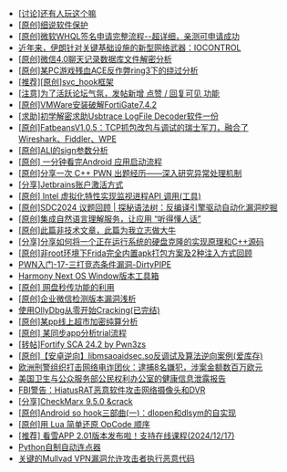 + [[讨论]还有人玩这个嘛](https://bbs.kanxue.com/thread-284841.htm)
+ [[原创]细说软件保护](https://bbs.kanxue.com/thread-284629.htm)
+ [[原创]微软WHQL签名申请完整流程--超详细，亲测可申请成功](https://bbs.kanxue.com/thread-282868.htm)
+ [近年来，伊朗针对关键基础设施的新型网络武器：IOCONTROL](https://bbs.kanxue.com/thread-284835.htm)
+ [[原创]微信4.0聊天记录数据库文件解密分析](https://bbs.kanxue.com/thread-284417.htm)
+ [[原创]某PC游戏残血ACE反作弊ring3下的绕过分析](https://bbs.kanxue.com/thread-284667.htm)
+ [[推荐][原创]svc_hook框架](https://bbs.kanxue.com/thread-284713.htm)
+ [[注意]为了活跃论坛气氛，发帖新增 点赞 / 回复可见 功能](https://bbs.kanxue.com/thread-283857.htm)
+ [[原创]VMWare安装破解FortiGate7.4.2](https://bbs.kanxue.com/thread-284794.htm)
+ [[求助]初学解密求助Usbtrace LogFile Decoder软件一份](https://bbs.kanxue.com/thread-280205.htm)
+ [[原创]FatbeansV1.0.5：TCP抓包改包与调试的瑞士军刀，融合了Wireshark、Fiddler、WPE](https://bbs.kanxue.com/thread-284571.htm)
+ [[原创]ALI的sign参数分析](https://bbs.kanxue.com/thread-284292.htm)
+ [[原创] 一分钟看完Android 应用启动流程](https://bbs.kanxue.com/thread-284686.htm)
+ [[原创]分享一次 C++ PWN 出题经历——深入研究异常处理机制](https://bbs.kanxue.com/thread-284745.htm)
+ [[分享]Jetbrains账户激活方式](https://bbs.kanxue.com/thread-284298.htm)
+ [[原创] Intel 虚拟化特性实现监视进程API 调用(工具)](https://bbs.kanxue.com/thread-283716.htm)
+ [[原创]SDC2024 议题回顾 | 探秘语法树：反编译引擎驱动自动化漏洞挖掘](https://bbs.kanxue.com/thread-284318.htm)
+ [[原创]集成自然语言理解服务，让应用 “听得懂人话”](https://bbs.kanxue.com/thread-284845.htm)
+ [[原创]此篇非技术文章，此篇为我立志做大牛](https://bbs.kanxue.com/thread-284823.htm)
+ [[分享]分享如何将一个正在运行系统的硬盘克隆的实现原理和C++源码](https://bbs.kanxue.com/thread-284753.htm)
+ [[原创]非root环境下Frida完全内置apk打包方案及2种注入方式回顾](https://bbs.kanxue.com/thread-284482.htm)
+ [PWN入门-17-三打竞态条件漏洞-DirtyPIPE](https://bbs.kanxue.com/thread-284847.htm)
+ [Harmony Next OS Window版本工具箱](https://bbs.kanxue.com/thread-284829.htm)
+ [[原创] 网盘秒传功能的利用](https://bbs.kanxue.com/thread-284783.htm)
+ [[原创]企业微信检测版本漏洞浅析](https://bbs.kanxue.com/thread-284796.htm)
+ [使用OllyDbg从零开始Cracking(已完结)](https://bbs.kanxue.com/thread-184679.htm)
+ [[原创]某pp线上超市加密纯算分析](https://bbs.kanxue.com/thread-284599.htm)
+ [[原创] 某同步app分析trial流程](https://bbs.kanxue.com/thread-284848.htm)
+ [[转帖]Fortify SCA 24.2 by Pwn3zs](https://bbs.kanxue.com/thread-284820.htm)
+ [[原创]【安卓逆向】libmsaoaidsec.so反调试及算法逆向案例(爱库存)](https://bbs.kanxue.com/thread-284816.htm)
+ [欧洲刑警组织打击网络电诈团伙：逮捕8名嫌犯，涉案金额数百万欧元](https://bbs.kanxue.com/thread-284850.htm)
+ [美国卫生与公众服务部公民权利办公室的健康信息泄露报告](https://bbs.kanxue.com/thread-284849.htm)
+ [FBI警告：HiatusRAT恶意软件攻击网络摄像头和DVR](https://bbs.kanxue.com/thread-284854.htm)
+ [[分享]CheckMarx 9.5.0 &crack](https://bbs.kanxue.com/thread-274013.htm)
+ [[原创]Android so hook三部曲(一)：dlopen和dlsym的自实现](https://bbs.kanxue.com/thread-281139.htm)
+ [[原创]用 Lua 简单还原 OpCode 顺序](https://bbs.kanxue.com/thread-250618.htm)
+ [[推荐] 看雪APP 2.01版本发布啦！支持在线课程(2024/12/17)](https://bbs.kanxue.com/thread-260116.htm)
+ [Python自制自动连点器](https://bbs.kanxue.com/thread-284780.htm)
+ [关键的Mullvad VPN漏洞允许攻击者执行恶意代码](https://bbs.kanxue.com/thread-284851.htm)
